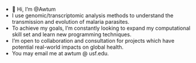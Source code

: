 - 👋 Hi, I’m @Awtum
- I use genomic/transcriptomic analysis methods to understand the transmission and evolution of malaria parasites. 
- To achieve my goals, I’m constantly looking to expand my computational skill set and learn new programming techniques.
- I’m open to collaboration and consultation for projects which have potential real-world impacts on global health. 
- You may email me at awtum @ usf.edu.

<!---
Awtum/Awtum is a ✨ special ✨ repository because its `README.md` (this file) appears on your GitHub profile.
You can click the Preview link to take a look at your changes.
--->
